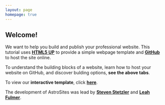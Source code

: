 ```yaml
---
layout: page
homepage: true
---
```




## Welcome!

We want to help you build and publish your professional website. This tutorial uses <a href="https://html5up.net/">**HTML5 UP**</a> to provide a simple webpage template and <a href="https://github.com/">**GitHub**</a> to host the site online.


To understand the building blocks of a website, learn how to host your website on GitHub, and discover bulding options, **see the above tabs**.


To view our **interactive template**, click <a href='https://astrosites.github.io/template/'>**here**</a>.



The development of AstroSites was lead by **<a href="https://stevenstetzler.com/">Steven Stetzler</a>** and **<a href="https://leahmfulmer.com/">Leah Fulmer</a>**.
